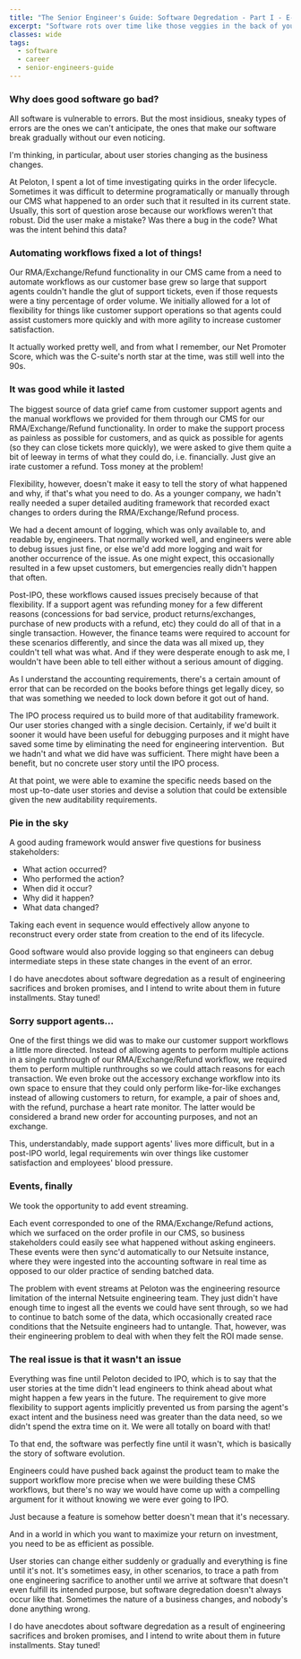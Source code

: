 ```yaml
---
title: "The Senior Engineer's Guide: Software Degredation - Part I - E-commerce and Auditability, An Anecdote"
excerpt: "Software rots over time like those veggies in the back of your fridge."
classes: wide
tags:
  - software
  - career
  - senior-engineers-guide
---
```


### Why does good software go bad?

All software is vulnerable to errors. But the most insidious, sneaky types of errors are the ones we can't anticipate, the ones that make our software break gradually without our even noticing.

I'm thinking, in particular, about user stories changing as the business changes.

At Peloton, I spent a lot of time investigating quirks in the order lifecycle. Sometimes it was difficult to determine programatically or manually through our CMS what happened to an order such that it resulted in its current state. Usually, this sort of question arose because our workflows weren't that robust. Did the user make a mistake? Was there a bug in the code? What was the intent behind this data?

### Automating workflows fixed a lot of things!

Our RMA/Exchange/Refund functionality in our CMS came from a need to automate workflows as our customer base grew so large that support agents couldn't handle the glut of support tickets, even if those requests were a tiny percentage of order volume. We initially allowed for a lot of flexibility for things like customer support operations so that agents could assist customers more quickly and with more agility to increase customer satisfaction.

It actually worked pretty well, and from what I remember, our Net Promoter Score, which was the C-suite's north star at the time, was still well into the 90s.

### It was good while it lasted

The biggest source of data grief came from customer support agents and the manual workflows we provided for them through our CMS for our RMA/Exchange/Refund functionality. In order to make the support process as painless as possible for customers, and as quick as possible for agents (so they can close tickets more quickly), we were asked to give them quite a bit of leeway in terms of what they could do, i.e. financially. Just give an irate customer a refund. Toss money at the problem!

Flexibility, however, doesn't make it easy to tell the story of what happened and why, if that's what you need to do. As a younger company, we hadn't really needed a super detailed auditing framework that recorded exact changes to orders during the RMA/Exchange/Refund process.

We had a decent amount of logging, which was only available to, and readable by, engineers. That normally worked well, and engineers were able to debug issues just fine, or else we'd add more logging and wait for another occurrence of the issue. As one might expect, this occasionally resulted in a few upset customers, but emergencies really didn't happen that often.

Post-IPO, these workflows caused issues precisely because of that flexibility. If a support agent was refunding money for a few different reasons (concessions for bad service, product returns/exchanges, purchase of new products with a refund, etc) they could do all of that in a single transaction. However, the finance teams were required to account for these scenarios differently, and since the data was all mixed up, they couldn't tell what was what. And if they were desperate enough to ask me, I wouldn't have been able to tell either without a serious amount of digging.

As I understand the accounting requirements, there's a certain amount of error that can be recorded on the books before things get legally dicey, so that was something we needed to lock down before it got out of hand.

The IPO process required us to build more of that auditability framework. Our user stories changed with a single decision. Certainly, if we'd built it sooner it would have been useful for debugging purposes and it might have saved some time by eliminating the need for engineering intervention.  But we hadn't and what we did have was sufficient. There might have been a benefit, but no concrete user story until the IPO process.

At that point, we were able to examine the specific needs based on the most up-to-date user stories and devise a solution that could be extensible given the new auditability requirements.

### Pie in the sky

A good auding framework would answer five questions for business stakeholders:

- What action occurred?
- Who performed the action?
- When did it occur?
- Why did it happen?
- What data changed?

Taking each event in sequence would effectively allow anyone to reconstruct every order state from creation to the end of its lifecycle.

Good software would also provide logging so that engineers can debug intermediate steps in these state changes in the event of an error.


I do have anecdotes about software degredation as a result of engineering sacrifices and broken promises, and I intend to write about them in future installments. Stay tuned!
### Sorry support agents...

One of the first things we did was to make our customer support workflows a little more directed. Instead of allowing agents to perform multiple actions in a single runthrough of our RMA/Exchange/Refund workflow, we required them to perform multiple runthroughs so we could attach reasons for each transaction. We even broke out the accessory exchange workflow into its own space to ensure that they could only perform like-for-like exchanges instead of allowing customers to return, for example, a pair of shoes and, with the refund, purchase a heart rate monitor. The latter would be considered a brand new order for accounting purposes, and not an exchange.

This, understandably, made support agents' lives more difficult, but in a post-IPO world, legal requirements win over things like customer satisfaction and employees' blood pressure.

### Events, finally

We took the opportunity to add event streaming.

Each event corresponded to one of the RMA/Exchange/Refund actions, which we surfaced on the order profile in our CMS, so business stakeholders could easily see what happened without asking engineers. These events were then sync'd automatically to our Netsuite instance, where they were ingested into the accounting software in real time as opposed to our older practice of sending batched data.

The problem with event streams at Peloton was the engineering resource limitation of the internal Netsuite engineering team. They just didn't have enough time to ingest all the events we could have sent through, so we had to continue to batch some of the data, which occasionally created race conditions that the Netsuite engineers had to untangle. That, however, was their engineering problem to deal with when they felt the ROI made sense.

### The real issue is that it wasn't an issue

Everything was fine until Peloton decided to IPO, which is to say that the user stories at the time didn't lead engineers to think ahead about what might happen a few years in the future. The requirement to give more flexibility to support agents implicitly prevented us from parsing the agent's exact intent and the business need was greater than the data need, so we didn't spend the extra time on it. We were all totally on board with that!

To that end, the software was perfectly fine until it wasn't, which is basically the story of software evolution.

Engineers could have pushed back against the product team to make the support workflow more precise when we were building these CMS workflows, but there's no way we would have come up with a compelling argument for it without knowing we were ever going to IPO.

Just because a feature is somehow better doesn't mean that it's necessary.

And in a world in which you want to maximize your return on investment, you need to be as efficient as possible.

User stories can change either suddenly or gradually and everything is fine until it's not. It's sometimes easy, in other scenarios, to trace a path from one engineering sacrifice to another until we arrive at software that doesn't even fulfill its intended purpose, but software degredation doesn't always occur like that. Sometimes the nature of a business changes, and nobody's done anything wrong.

I do have anecdotes about software degredation as a result of engineering sacrifices and broken promises, and I intend to write about them in future installments. Stay tuned!
